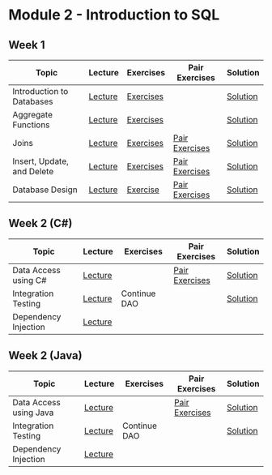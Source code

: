 # Module 2 - Introduction to SQL

## Week 1

| Topic | Lecture | Exercises | Pair Exercises | Solution |
|-------|---------|-----------|----------------|----------|
| Introduction to Databases | [Lecture](lecture/sql/intro-to-databases-lecture) | [Exercises](exercises/sql/intro-to-databases-exercises) |  | [Solution](solutions/sql/intro-to-databases-solutions) |
| Aggregate Functions | [Lecture](lecture/sql/aggregate-functions-lecture) | [Exercises](exercises/sql/aggregate-functions-exercises) |  | [Solution](solutions/sql/aggregate-functions-solutions) |
| Joins | [Lecture](lecture/sql/joins-lecture) | [Exercises](exercises/sql/joins-exercises) | [Pair Exercises](exercises/sql/joins-exercises-pair) | [Solution](solutions/sql/joins-solutions) |
| Insert, Update, and Delete | [Lecture](lecture/sql/constraints-and-transactions-lecture) | [Exercises](exercises/sql/constraints-and-transactions-exercises) | [Pair Exercises](exercises/sql/constraints-and-transactions-exercises-pair) | [Solution](solutions/sql/constraints-and-transactions-solutions) |
| Database Design | [Lecture](lecture/sql/database-design-lecture) | [Exercise](exercises/sql/database-design-exercises) | [Pair Exercises](exercises/sql/database-design-exercises-pair) | [Solution](solutions/sql/database-design-solution) |

## Week 2 (C#)

| Topic | Lecture | Exercises | Pair Exercises | Solution |
|-------|---------|-----------|----------------|----------|
| Data Access using C# | [Lecture](lecture/csharp/dao-lecture) | | [Pair Exercises](exercises/csharp/dao-exercises-pair) | [Solution](solutions/csharp/dao-exercises-solution) |
| Integration Testing | [Lecture](lecture/csharp/integration-testing-lecture) | Continue DAO | | [Solution](solutions/csharp/integration-testing-solution) |
| Dependency Injection | [Lecture](lecture/csharp/dependency-injection-lecture) |  | |  |

## Week 2 (Java)

| Topic | Lecture | Exercises | Pair Exercises | Solution |
|-------|---------|-----------|----------------|----------|
| Data Access using Java | [Lecture](lecture/java/dao-lecture) | | [Pair Exercises](exercises/java/dao-exercises-pair) | [Solution](solutions/java/dao-exercises-solutions) |
| Integration Testing | [Lecture](lecture/java/integration-testing-lecture) | Continue DAO | | [Solution](solutions/java/integration-testing-solutions) |
| Dependency Injection | [Lecture](lecture/java/dependency-injection-lecture) |  | |  |